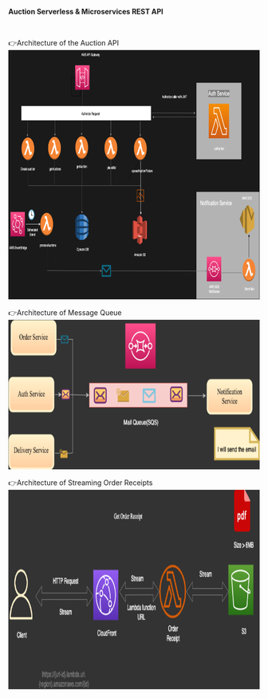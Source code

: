 **Auction Serverless & Microservices REST API**

<br/>

👉Architecture of the Auction API<br/>
<img src="readmeimages/serverless.png" height=500 width=1000>

👉Architecture of Message Queue<br/>
<img src="readmeimages/SQS.png" height=300 width=1000>

👉Architecture of Streaming Order Receipts<br/>
<img src="readmeimages/getReceipt.png" height=400 width=1000>
